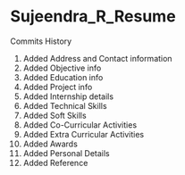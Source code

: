 # Sujeendra_R_Resume
Commits History
1. Added Address and Contact information 
2. Added Objective info
3. Added Education info
4. Added Project info
5. Added Internship details
6. Added Technical Skills
7. Added Soft Skills
8. Added Co-Curricular Activities
9. Added Extra Curricular Activities
10. Added Awards
11. Added Personal Details
12. Added Reference
